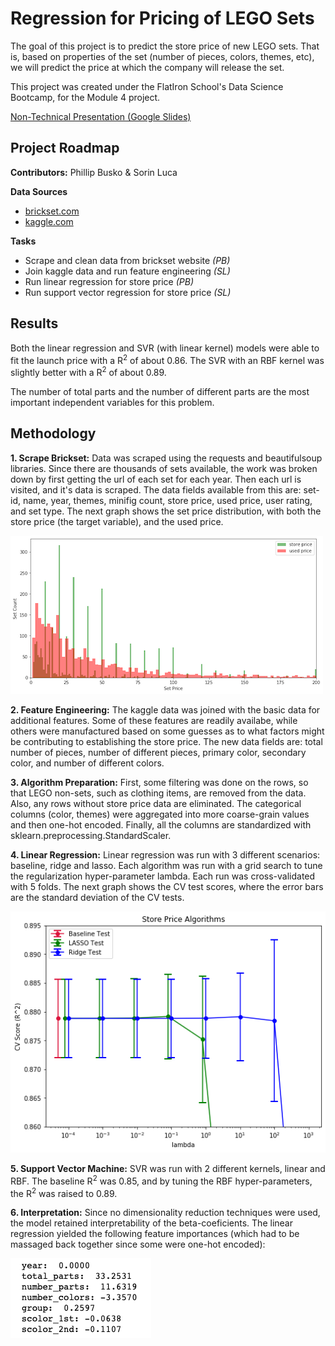 # Regression for Pricing of LEGO Sets

The goal of this project is to predict the store price of new LEGO sets. That is, based on properties of the set (number of pieces, colors, themes, etc), we will predict the price at which the company will release the set. 

This project was created under the FlatIron School's Data Science Bootcamp, for the Module 4 project.

[Non-Technical Presentation (Google Slides)](https://docs.google.com/presentation/d/1h-8MnhFCwu_dVXVftjegIf_1CB65Z5tXdPTkiSW0yjo/edit?usp=sharing)


## Project Roadmap

**Contributors:** Phillip Busko & Sorin Luca

**Data Sources**
- [brickset.com](https://brickset.com)
- [kaggle.com](https://www.kaggle.com/rtatman/lego-database)

**Tasks**
- Scrape and clean data from brickset website *(PB)*
- Join kaggle data and run feature engineering *(SL)*
- Run linear regression for store price *(PB)*
- Run support vector regression for store price *(SL)*


## Results

Both the linear regression and SVR (with linear kernel) models were able to fit the launch price with a R<sup>2</sup> of about 0.86. The SVR with an RBF kernel was slightly better with a R<sup>2</sup> of about 0.89.

The number of total parts and the number of different parts are the most important independent variables for this problem.


## Methodology

**1. Scrape Brickset:** Data was scraped using the requests and beautifulsoup libraries. Since there are thousands of sets available, the work was broken down by first getting the url of each set for each year. Then each url is visited, and it's data is scraped. The data fields available from this are: set-id, name, year, themes, minifig count, store price, used price, user rating, and set type. The next graph shows the set price distribution, with both the store price (the target variable), and the used price.

![](assets/set_price.png)

**2. Feature Engineering:** The kaggle data was joined with the basic data for additional features. Some of these features are readily availabe, while others were manufactured based on some guesses as to what factors might be contributing to establishing the store price. The new data fields are: total number of pieces, number of different pieces, primary color, secondary color, and number of different colors. 

**3. Algorithm Preparation:** First, some filtering was done on the rows, so that LEGO non-sets, such as clothing items, are removed from the data. Also, any rows without store price data are eliminated. The categorical columns (color, themes) were aggregated into more coarse-grain values and then one-hot encoded. Finally, all the columns are standardized with sklearn.preprocessing.StandardScaler.

**4. Linear Regression:** Linear regression was run with 3 different scenarios: baseline, ridge and lasso. Each algorithm was run with a grid search to tune the regularization hyper-parameter lambda. Each run was cross-validated with 5 folds. The next graph shows the CV test scores, where the error bars are the standard deviation of the CV tests.

![](assets/linear_algorithms.png)

**5. Support Vector Machine:** SVR was run with 2 different kernels, linear and RBF. The baseline R<sup>2</sup> was 0.85, and by tuning the RBF hyper-parameters, the R<sup>2</sup> was raised to 0.89.

**6. Interpretation:** Since no dimensionality reduction techniques were used, the model retained interpretability of the beta-coeficients. The linear regression yielded the following feature importances (which had to be massaged back together since some were one-hot encoded):

![](assets/feature_importance.png)

